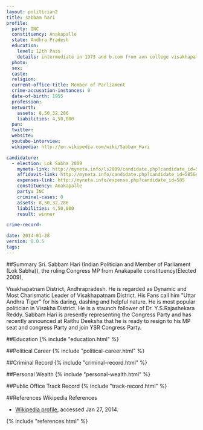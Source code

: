 ```yaml
---
layout: politician2
title: sabbam hari
profile: 
  party: INC
  constituency: Anakapalle
  state: Andhra Pradesh
  education: 
    level: 12th Pass
    details: intermediate in 1973 and b.com from avn college visakhapatnam (final year incomplete)
  photo: 
  sex: 
  caste: 
  religion: 
  current-office-title: Member of Parliament
  crime-accusation-instances: 0
  date-of-birth: 1955
  profession: 
  networth: 
    assets: 8,50,32,286
    liabilities: 4,50,000
  pan: 
  twitter: 
  website: 
  youtube-interview: 
  wikipedia: http://en.wikipedia.com/wiki/Sabbam_Hari

candidature: 
  - election: Lok Sabha 2009
    myneta-link: http://myneta.info/ls2009/candidate.php?candidate_id=585
    affidavit-link: http://myneta.info/candidate.php?candidate_id=585&scan=original
    expenses-link: http://myneta.info/expense.php?candidate_id=585
    constituency: Anakapalle 
    party: INC
    criminal-cases: 0
    assets: 8,50,32,286
    liabilities: 4,50,000
    result: winner 

crime-record: 

date: 2014-01-28
version: 0.0.5
tags: 
---
```

##Summary
Sri. Sabbam Hari (Indian Politician and Member of Parliament (Lok Sabha)), the ruling Congress MP from Anakapalle constituency(Elected 2009),

Visakhapatnam District, Andhrapradesh. He is regarded as Dynamic and Most Charismatic Leader of Visakhapatnam District. His Fans call him "Uttar Andhra Tiger" for his daring, dashing and helpful nature. He is most popular politician in Visakha District. He is a staunch follower of Dr. Y.S.Rajashekara Reddy. Sabbam Hari is presently representing the Congress Party and has recently announced at Raithu Deeksha that he is ready to resign to his MP seat and congress Party and join YSR Congress Party.


##Education
{% include "education.html" %}


##Political Career
{% include "political-career.html" %}


##Criminal Record
{% include "criminal-record.html" %}


##Personal Wealth
{% include "personal-wealth.html" %}


##Public Office Track Record
{% include "track-record.html" %}


##References
Wikipedia References
- [Wikipedia profile]({{page.profile.wikipedia}}), accessed Jan 27, 2014.



{% include "references.html" %}